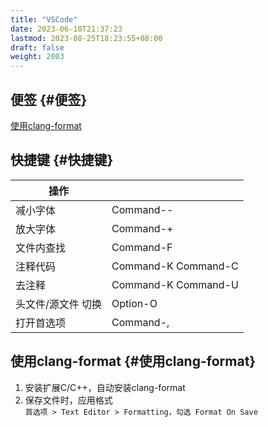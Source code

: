 ```yaml
---
title: "VSCode"
date: 2023-06-10T21:37:23
lastmod: 2023-08-25T18:23:55+08:00
draft: false
weight: 2003
---
```


## 便签 {#便签}

[使用clang-format](https://zhuanlan.zhihu.com/p/356143396) <br/>


## 快捷键 {#快捷键}

| 操作       |                     |
|----------|---------------------|
| 减小字体   | Command--           |
| 放大字体   | Command-+           |
| 文件内查找 | Command-F           |
| 注释代码   | Command-K Command-C |
| 去注释     | Command-K Command-U |
| 头文件/源文件 切换 | Option-O            |
| 打开首选项 | Command-,           |


## 使用clang-format {#使用clang-format}

1.  安装扩展C/C++，自动安装clang-format <br/>
2.  保存文件时，应用格式 <br/>
    `首选项 > Text Editor > Formatting，勾选 Format On Save` <br/>

